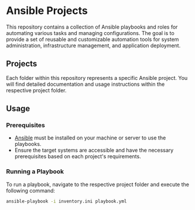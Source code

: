 # Ansible Projects

This repository contains a collection of Ansible playbooks and roles for automating various tasks and managing configurations. The goal is to provide a set of reusable and customizable automation tools for system administration, infrastructure management, and application deployment.

## Projects

Each folder within this repository represents a specific Ansible project. You will find detailed documentation and usage instructions within the respective project folder.

## Usage

### Prerequisites

- [Ansible](https://www.ansible.com/) must be installed on your machine or server to use the playbooks.
- Ensure the target systems are accessible and have the necessary prerequisites based on each project's requirements.

### Running a Playbook

To run a playbook, navigate to the respective project folder and execute the following command:

```bash
ansible-playbook -i inventory.ini playbook.yml
